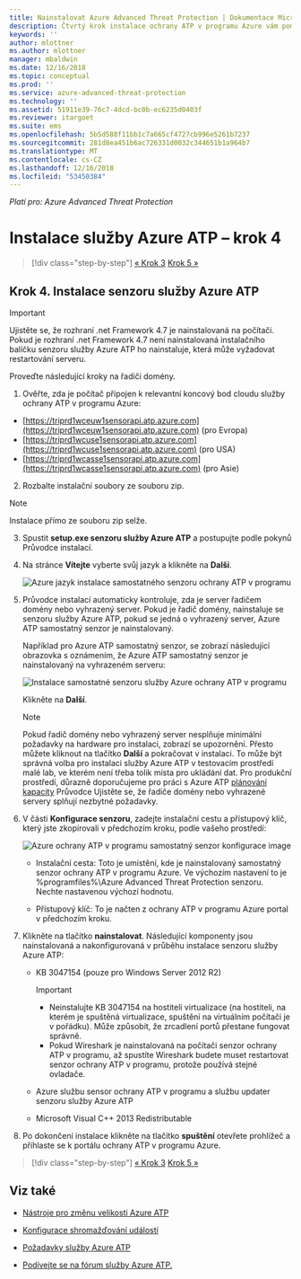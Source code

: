 ```yaml
---
title: Nainstalovat Azure Advanced Threat Protection | Dokumentace Microsoftu
description: Čtvrtý krok instalace ochrany ATP v programu Azure vám pomůže s instalací senzoru služby Azure ATP.
keywords: ''
author: mlottner
ms.author: mlottner
manager: mbaldwin
ms.date: 12/16/2018
ms.topic: conceptual
ms.prod: ''
ms.service: azure-advanced-threat-protection
ms.technology: ''
ms.assetid: 51911e39-76c7-4dcd-bc0b-ec6235d0403f
ms.reviewer: itargoet
ms.suite: ems
ms.openlocfilehash: 5b5d588f11bb1c7a665cf4727cb996e5261b7237
ms.sourcegitcommit: 281d8ea451b6ac726331d0032c344651b1a964b7
ms.translationtype: MT
ms.contentlocale: cs-CZ
ms.lasthandoff: 12/16/2018
ms.locfileid: "53450384"
---
```

*Platí pro: Azure Advanced Threat Protection*



# <a name="install-azure-atp---step-4"></a>Instalace služby Azure ATP – krok 4

> [!div class="step-by-step"]
> [« Krok 3](install-atp-step3.md)
> [Krok 5 »](install-atp-step5.md)

## <a name="step-4-install-the-azure-atp-sensor"></a>Krok 4. Instalace senzoru služby Azure ATP

> [!IMPORTANT]
>Ujistěte se, že rozhraní .net Framework 4.7 je nainstalovaná na počítači. Pokud je rozhraní .net Framework 4.7 není nainstalovaná instalačního balíčku senzoru služby Azure ATP ho nainstaluje, která může vyžadovat restartování serveru.

Proveďte následující kroky na řadiči domény.

1. Ověřte, zda je počítač připojen k relevantní koncový bod cloudu služby ochrany ATP v programu Azure:
  - [https://triprd1wceuw1sensorapi.atp.azure.com](https://triprd1wceuw1sensorapi.atp.azure.com) (pro Evropa)  
  - [https://triprd1wcuse1sensorapi.atp.azure.com](https://triprd1wcuse1sensorapi.atp.azure.com) (pro USA)
  - [https://triprd1wcasse1sensorapi.atp.azure.com](https://triprd1wcasse1sensorapi.atp.azure.com) (pro Asie)

2. Rozbalte instalační soubory ze souboru zip. 
> [!NOTE] 
> Instalace přímo ze souboru zip selže.

3.  Spustit **setup.exe senzoru služby Azure ATP** a postupujte podle pokynů Průvodce instalací.

4.  Na stránce **Vítejte** vyberte svůj jazyk a klikněte na **Další**.

     ![Azure jazyk instalace samostatného senzoru ochrany ATP v programu](media/sensor-install-language.png)


5.  Průvodce instalací automaticky kontroluje, zda je server řadičem domény nebo vyhrazený server. Pokud je řadič domény, nainstaluje se senzoru služby Azure ATP, pokud se jedná o vyhrazený server, Azure ATP samostatný senzor je nainstalovaný. 
    
    Například pro Azure ATP samostatný senzor, se zobrazí následující obrazovka s oznámením, že Azure ATP samostatný senzor je nainstalovaný na vyhrazeném serveru:
    
    ![Instalace samostatné senzoru služby Azure ochrany ATP v programu](media/sensor-install-deployment-type.png)

    Klikněte na **Další**.

    > [!NOTE] 
    > Pokud řadič domény nebo vyhrazený server nesplňuje minimální požadavky na hardware pro instalaci, zobrazí se upozornění. Přesto můžete kliknout na tlačítko **Další** a pokračovat v instalaci. To může být správná volba pro instalaci služby Azure ATP v testovacím prostředí malé lab, ve kterém není třeba tolik místa pro ukládání dat. Pro produkční prostředí, důrazně doporučujeme pro práci s Azure ATP [plánování kapacity](atp-capacity-planning.md) Průvodce Ujistěte se, že řadiče domény nebo vyhrazené servery splňují nezbytné požadavky.

6.  V části **Konfigurace senzoru**, zadejte instalační cestu a přístupový klíč, který jste zkopírovali v předchozím kroku, podle vašeho prostředí:

    ![Azure ochrany ATP v programu samostatný senzor konfigurace image](media/sensor-install-config.png)

      - Instalační cesta: Toto je umístění, kde je nainstalovaný samostatný senzor ochrany ATP v programu Azure. Ve výchozím nastavení to je %programfiles%\Azure Advanced Threat Protection senzoru. Nechte nastavenou výchozí hodnotu.

      - Přístupový klíč: To je načten z ochrany ATP v programu Azure portal v předchozím kroku.
    
7. Klikněte na tlačítko **nainstalovat**. Následující komponenty jsou nainstalovaná a nakonfigurovaná v průběhu instalace senzoru služby Azure ATP:

    -   KB 3047154 (pouze pro Windows Server 2012 R2)

        > [!IMPORTANT]
        > -   Neinstalujte KB 3047154 na hostiteli virtualizace (na hostiteli, na kterém je spuštěná virtualizace, spuštění na virtuálním počítači je v pořádku). Může způsobit, že zrcadlení portů přestane fungovat správně. 
        > -   Pokud Wireshark je nainstalovaná na počítači senzor ochrany ATP v programu, až spustíte Wireshark budete muset restartovat senzor ochrany ATP v programu, protože používá stejné ovladače.

    -   Azure službu sensor ochrany ATP v programu a službu updater senzoru služby Azure ATP
    -   Microsoft Visual C++ 2013 Redistributable

8.  Po dokončení instalace klikněte na tlačítko **spuštění** otevřete prohlížeč a přihlaste se k portálu ochrany ATP v programu Azure.


> [!div class="step-by-step"]
> [« Krok 3](install-atp-step3.md)
> [Krok 5 »](install-atp-step5.md)


## <a name="see-also"></a>Viz také

- [Nástroje pro změnu velikosti Azure ATP](http://aka.ms/aatpsizingtool)

- [Konfigurace shromažďování událostí](configure-event-collection.md)

- [Požadavky služby Azure ATP](atp-prerequisites.md)

- [Podívejte se na fórum služby Azure ATP.](https://aka.ms/azureatpcommunity)
